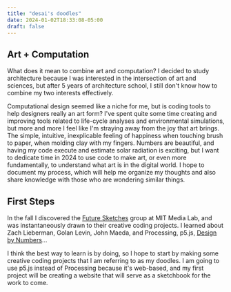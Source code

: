 ```yaml
---
title: "desai's doodles"
date: 2024-01-02T18:33:08-05:00
draft: false
---
```

## Art + Computation
What does it mean to combine art and computation? I decided to study architecture because I was interested in the intersection of art and sciences, but after 5 years of architecture school, I still don't know how to combine my two interests effectively.

Computational design seemed like a niche for me, but is coding tools to help designers really an art form? I've spent quite some time creating and improving tools related to life-cycle analyses and environmental simulations, but more and more I feel like I'm straying away from the joy that art brings. The simple, intuitive, inexplicable feeling of happiness when touching brush to paper, when molding clay with my fingers. Numbers are beautiful, and having my code execute and estimate solar radiation is exciting, but I want to dedicate time in 2024 to use code to make art, or even more fundamentally, to understand what art is in the digital world. I hope to document my process, which will help me organize my thoughts and also share knowledge with those who are wondering similar things.

## First Steps
In the fall I discovered the [Future Sketches](https://www.media.mit.edu/groups/future-sketches/overview/) group at MIT Media Lab, and was instantaneously drawn to their creative coding projects. I learned about Zach Lieberman, Golan Levin, John Maeda, and Processing, p5.js, [Design by Numbers](https://www.media.mit.edu/projects/design-by-numbers-again/overview/)... 

I think the best way to learn is by doing, so I hope to start by making some creative coding projects that I am referring to as my doodles. I am going to use p5.js instead of Processing because it's web-based, and my first project will be creating a website that will serve as a sketchbook for the work to come.